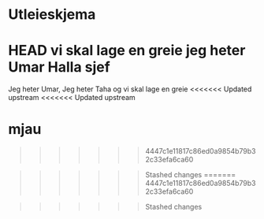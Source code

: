# Utleieskjema
HEAD
vi skal lage en greie
jeg heter Umar
Halla sjef
=======
Jeg heter Umar, 
Jeg heter Taha
og vi skal lage en greie
<<<<<<< Updated upstream
<<<<<<< Updated upstream

mjau
=======
>>>>>>> 4447c1e11817c86ed0a9854b79b32c33efa6ca60

>>>>>>> Stashed changes
=======
>>>>>>> 4447c1e11817c86ed0a9854b79b32c33efa6ca60

>>>>>>> Stashed changes
